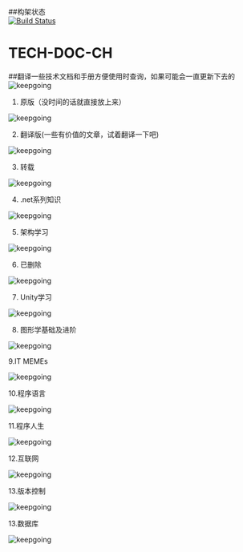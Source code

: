##构架状态  
[![Build Status](https://travis-ci.org/megatontech/TECH-DOC-CH.svg?branch=master)](https://travis-ci.org/megatontech/TECH-DOC-CH)
# TECH-DOC-CH  
##翻译一些技术文档和手册方便使用时查询，如果可能会一直更新下去的  
![keepgoing](https://github.com/megatontech/TECH-DOC-CH/blob/master/%E5%9B%BE%E7%89%87/trying.png)

1. 原版（没时间的话就直接放上来）  

![keepgoing](https://github.com/megatontech/TECH-DOC-CH/blob/master/ITMEME/1461274284091.gif)

2. 翻译版(一些有价值的文章，试着翻译一下吧)  

![keepgoing](https://github.com/megatontech/TECH-DOC-CH/blob/master/%E5%9B%BE%E7%89%87/12612881707186780.jpg)

3. 转载 



![keepgoing](https://github.com/megatontech/TECH-DOC-CH/blob/master/ITMEME/1460401578164.jpg)

4. .net系列知识

![keepgoing](https://github.com/megatontech/TECH-DOC-CH/blob/master/ITMEME/1436920493099.png)

5. 架构学习

![keepgoing](https://github.com/megatontech/TECH-DOC-CH/blob/master/%E5%9B%BE%E7%89%87/20151116223235.jpg)

6. 已删除

![keepgoing](https://github.com/megatontech/TECH-DOC-CH/blob/master/%E5%9B%BE%E7%89%87/lvba.png)

7. Unity学习

![keepgoing](https://github.com/megatontech/TECH-DOC-CH/blob/master/%E5%9B%BE%E7%89%87/1426086416097.gif)

8. 图形学基础及进阶

 ![keepgoing](https://github.com/megatontech/TECH-DOC-CH/blob/master/%E5%9B%BE%E7%89%87/1452592647628.gif)

9.IT MEMEs

 ![keepgoing](https://github.com/megatontech/TECH-DOC-CH/blob/master/ITMEME/1461817206155.jpg)
 
10.程序语言

 ![keepgoing](https://github.com/megatontech/TECH-DOC-CH/blob/master/%E5%9B%BE%E7%89%87/7d6fa52d-4b2f-4332-b8b3-abb218a1580a.png)
 
11.程序人生

 ![keepgoing](https://github.com/megatontech/TECH-DOC-CH/blob/master/%E5%9B%BE%E7%89%87/Logo.gif)
 
12.互联网


 ![keepgoing](https://github.com/megatontech/TECH-DOC-CH/blob/master/%E5%9B%BE%E7%89%87/1450913793634.jpg)
 
13.版本控制


 ![keepgoing](https://github.com/megatontech/TECH-DOC-CH/blob/master/%E5%9B%BE%E7%89%87/1426086416097.gif)
 
13.数据库


 ![keepgoing](https://github.com/megatontech/TECH-DOC-CH/blob/master/%E5%9B%BE%E7%89%87/howtolearnmysql.jpg)
